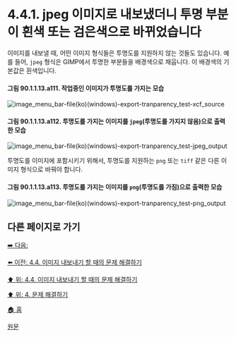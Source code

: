 # 4.4.1. jpeg 이미지로 내보냈더니 투명 부분이 흰색 또는 검은색으로 바뀌었습니다

이미지를 내보낼 때, 어떤 이미지 형식들은 투명도를 지원하지 않는 것들도 있습니다. 예를 들어, `jpeg` 형식은 GIMP에서 투명한 부분들을 배경색으로 채웁니다. 이 배경색의 기본값은 흰색입니다.

#### 그림 90.1.1.13.a111. 작업중인 이미지가 투명도를 가지는 모습
![image_menu_bar-file(ko)(windows)-export-tranparency_test-xcf_source](https://github.com/wonder13662/gimp/assets/15767104/20997fbf-1d29-4bf7-86eb-ae8b63ef79d4)

#### 그림 90.1.1.13.a112. 투명도를 가지는 이미지를 `jpeg`(투명도를 가지지 않음)으로 출력한 모습
![image_menu_bar-file(ko)(windows)-export-tranparency_test-jpeg_output](https://github.com/wonder13662/gimp/assets/15767104/cec22f48-e277-457d-b9dd-70caa00f3786)

투명도를 이미지에 포함시키기 위해서, 투명도를 지원하는 `png` 또는 `tiff` 같은 다른 이미지 형식으로 바꿔야 합니다.

#### 그림 90.1.1.13.a113. 투명도를 가지는 이미지를 `png`(투명도를 가짐)으로 출력한 모습
![image_menu_bar-file(ko)(windows)-export-tranparency_test-png_output](https://github.com/wonder13662/gimp/assets/15767104/bfe00d75-1ed7-4f80-b9ae-b48b99f91cb4)

## 다른 페이지로 가기

[➡️ 다음: ]()

[⬅️ 이전: 4.4. 이미지 내보내기 할 때의 문제 해결하기](./04-04-00-how-to-fix-problems-exporting-images.md)

[⬆️ 위: 4.4. 이미지 내보내기 할 때의 문제 해결하기](./04-04-00-how-to-fix-problems-exporting-images.md)

[⬆️ 위: 4. 문제 해결하기](./04-00-what-to-do-if-you-are-stuck.md)

[🏠 홈](./00-home.md)

[원문](https://docs.gimp.org/2.10/ko/gimp-using-getting-unstuck-export.html)
